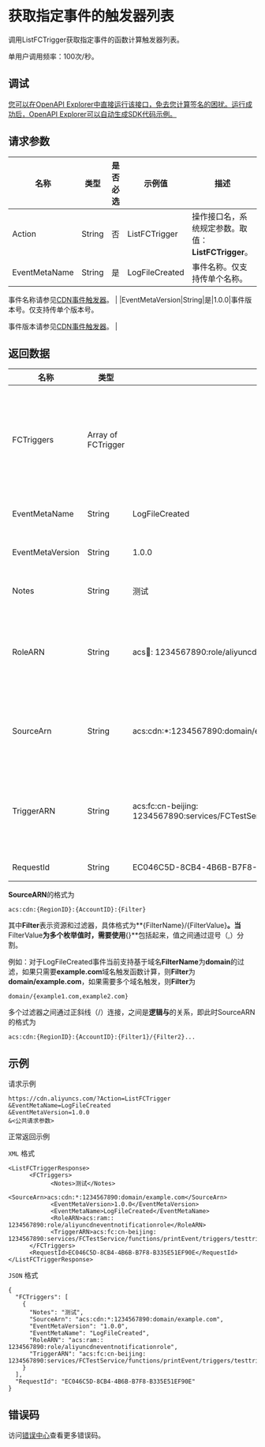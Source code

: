 # 获取指定事件的触发器列表

调用ListFCTrigger获取指定事件的函数计算触发器列表。

单用户调用频率：100次/秒。

## 调试

[您可以在OpenAPI Explorer中直接运行该接口，免去您计算签名的困扰。运行成功后，OpenAPI Explorer可以自动生成SDK代码示例。](https://api.aliyun.com/#product=Cdn&api=ListFCTrigger&type=RPC&version=2018-05-10)

## 请求参数

|名称|类型|是否必选|示例值|描述|
|--|--|----|---|--|
|Action|String|否|ListFCTrigger|操作接口名，系统规定参数。取值：**ListFCTrigger**。 |
|EventMetaName|String|是|LogFileCreated|事件名称。仅支持传单个名称。

 事件名称请参见[CDN事件触发器](https://help.aliyun.com/document_detail/73333.html)。 |
|EventMetaVersion|String|是|1.0.0|事件版本号。仅支持传单个版本号。

 事件版本请参见[CDN事件触发器](https://help.aliyun.com/document_detail/73333.html)。 |

## 返回数据

|名称|类型|示例值|描述|
|--|--|---|--|
|FCTriggers|Array of FCTrigger| |获取指定事件的函数计算触发器列表。 |
|EventMetaName|String|LogFileCreated|事件名称。 |
|EventMetaVersion|String|1.0.0|事件版本。 |
|Notes|String|测试|备注信息。 |
|RoleARN|String|acs:ram:: 1234567890:role/aliyuncdneventnotificationrole|RAM（访问控制）授权的角色。 |
|SourceArn|String|acs:cdn:\*:1234567890:domain/example.com|事件侦听的资源和过滤器。 |
|TriggerARN|String|acs:fc:cn-beijing: 1234567890:services/FCTestService/functions/printEvent/triggers/testtrigger|函数计算服务对应的触发器。 |
|RequestId|String|EC046C5D-8CB4-4B6B-B7F8-B335E51EF90E|请求ID。 |

**SourceARN**的格式为

```
acs:cdn:{RegionID}:{AccountID}:{Filter}
```

其中**Filter**表示资源和过滤器，具体格式为**\{FilterName\}/\{FilterValue\}**。当**FilterValue**为多个枚举值时，需要使用**\{\}**包括起来，值之间通过逗号（,）分割。

例如：对于LogFileCreated事件当前支持基于域名**FilterName**为**domain**的过滤，如果只需要**example.com**域名触发函数计算，则**Filter**为 **domain/example.com**，如果需要多个域名触发，则**Filter**为

```
domain/{example1.com,example2.com}
```

多个过滤器之间通过正斜线（/）连接，之间是**逻辑与**的关系，即此时SourceARN的格式为

```
acs:cdn:{RegionID}:{AccountID}:{Filter1}/{Filter2}...
```

## 示例

请求示例

```
https://cdn.aliyuncs.com/?Action=ListFCTrigger
&EventMetaName=LogFileCreated
&EventMetaVersion=1.0.0
&<公共请求参数>
```

正常返回示例

`XML` 格式

```
<ListFCTriggerResponse>
	  <FCTriggers>
		    <Notes>测试</Notes>
		    <SourceArn>acs:cdn:*:1234567890:domain/example.com</SourceArn>
		    <EventMetaVersion>1.0.0</EventMetaVersion>
		    <EventMetaName>LogFileCreated</EventMetaName>
		    <RoleARN>acs:ram:: 1234567890:role/aliyuncdneventnotificationrole</RoleARN>
		    <TriggerARN>acs:fc:cn-beijing: 1234567890:services/FCTestService/functions/printEvent/triggers/testtrigger</TriggerARN>
	  </FCTriggers>
	  <RequestId>EC046C5D-8CB4-4B6B-B7F8-B335E51EF90E</RequestId>
</ListFCTriggerResponse>
```

`JSON` 格式

```
{
  "FCTriggers": [
    {
      "Notes": "测试",
      "SourceArn": "acs:cdn:*:1234567890:domain/example.com",
      "EventMetaVersion": "1.0.0",
      "EventMetaName": "LogFileCreated",
      "RoleARN": "acs:ram:: 1234567890:role/aliyuncdneventnotificationrole",
      "TriggerARN": "acs:fc:cn-beijing: 1234567890:services/FCTestService/functions/printEvent/triggers/testtrigger"
    }
  ],
  "RequestId": "EC046C5D-8CB4-4B6B-B7F8-B335E51EF90E"
}
```

## 错误码

访问[错误中心](https://error-center.aliyun.com/status/product/Cdn)查看更多错误码。

